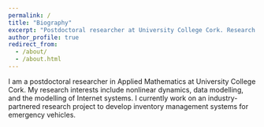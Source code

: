 ```yaml
---
permalink: /
title: "Biography"
excerpt: "Postdoctoral researcher at University College Cork. Research interests include: Nonlinear dynamics, Data Modelling, Internet Systems"
author_profile: true
redirect_from: 
  - /about/
  - /about.html
---
```


I am a postdoctoral researcher in Applied Mathematics at University College Cork. My research interests include nonlinear dynamics, data modelling, and the modelling of Internet systems. I currently work on an industry-partnered research project to develop inventory management systems for emergency vehicles.
